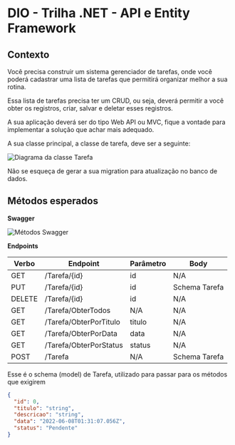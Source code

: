 # DIO - Trilha .NET - API e Entity Framework

## Contexto
Você precisa construir um sistema gerenciador de tarefas, onde você poderá cadastrar uma lista de tarefas que permitirá organizar melhor a sua rotina.

Essa lista de tarefas precisa ter um CRUD, ou seja, deverá permitir a você obter os registros, criar, salvar e deletar esses registros.

A sua aplicação deverá ser do tipo Web API ou MVC, fique a vontade para implementar a solução que achar mais adequado.

A sua classe principal, a classe de tarefa, deve ser a seguinte:

![Diagrama da classe Tarefa](diagrama.png)

Não se esqueça de gerar a sua migration para atualização no banco de dados.

## Métodos esperados


**Swagger**


![Métodos Swagger](swagger.png)


**Endpoints**


| Verbo  | Endpoint                | Parâmetro | Body          |
|--------|-------------------------|-----------|---------------|
| GET    | /Tarefa/{id}            | id        | N/A           |
| PUT    | /Tarefa/{id}            | id        | Schema Tarefa |
| DELETE | /Tarefa/{id}            | id        | N/A           |
| GET    | /Tarefa/ObterTodos      | N/A       | N/A           |
| GET    | /Tarefa/ObterPorTitulo  | titulo    | N/A           |
| GET    | /Tarefa/ObterPorData    | data      | N/A           |
| GET    | /Tarefa/ObterPorStatus  | status    | N/A           |
| POST   | /Tarefa                 | N/A       | Schema Tarefa |

Esse é o schema (model) de Tarefa, utilizado para passar para os métodos que exigirem

```json
{
  "id": 0,
  "titulo": "string",
  "descricao": "string",
  "data": "2022-06-08T01:31:07.056Z",
  "status": "Pendente"
}
```
